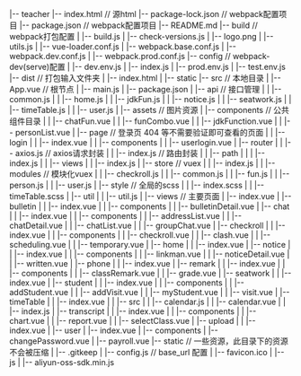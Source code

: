 |-- teacher
    |-- index.html // 源html
    |-- package-lock.json // webpack配置项目
    |-- package.json // webpack配置项目
    |-- README.md
    |-- build // webpack打包配置
    |   |-- build.js
    |   |-- check-versions.js
    |   |-- logo.png
    |   |-- utils.js
    |   |-- vue-loader.conf.js
    |   |-- webpack.base.conf.js
    |   |-- webpack.dev.conf.js
    |   |-- webpack.prod.conf.js
    |-- config // webpack-dev(serve)配置
    |   |-- dev.env.js
    |   |-- index.js
    |   |-- prod.env.js
    |   |-- test.env.js
    |-- dist // 打包输入文件夹
    |   |-- index.html
    |   |-- static
    |-- src // 本地目录
    |   |-- App.vue // 根节点
    |   |-- main.js
    |   |-- package.json
    |   |-- api // 接口管理
    |   |   |-- common.js
    |   |   |-- home.js
    |   |   |-- jdkFun.js
    |   |   |-- notice.js
    |   |   |-- seatwork.js
    |   |   |-- timeTable.js
    |   |   |-- user.js
    |   |-- assets // 图片资源
    |   |-- components // 公共组件目录
    |   |   |-- chatFun.vue
    |   |   |-- funCombo.vue
    |   |   |-- jdkFunction.vue
    |   |   |-- personList.vue
    |   |-- page // 登录页 404 等不需要验证即可查看的页面
    |   |   |-- login
    |   |       |-- index.vue
    |   |       |-- components
    |   |           |-- userlogin.vue
    |   |-- router
    |   |   |-- axios.js // axios请求封装
    |   |   |-- index.js // 路由封装
    |   |   |-- path
    |   |   |   |-- index.js
    |   |   |-- views
    |   |       |-- index.js
    |   |-- store // vuex
    |   |   |-- index.js
    |   |   |-- modules // 模块化vuex
    |   |       |-- checkroll.js
    |   |       |-- common.js
    |   |       |-- fun.js
    |   |       |-- person.js
    |   |       |-- user.js
    |   |-- style // 全局的scss
    |   |   |-- index.scss
    |   |   |-- timeTable.scss
    |   |-- util
    |   |   |-- util.js
    |   |-- views // 主要页面
    |       |-- index.vue
    |       |-- bulletin
    |       |   |-- index.vue
    |       |   |-- components
    |       |       |-- bulletinDetail.vue
    |       |-- chat
    |       |   |-- index.vue
    |       |   |-- components
    |       |       |-- addressList.vue
    |       |       |-- chatDetail.vue
    |       |       |-- chatList.vue
    |       |       |-- groupChat.vue
    |       |-- checkroll
    |       |   |-- index.vue
    |       |   |-- components
    |       |       |-- checkroll.vue
    |       |       |-- clash.vue
    |       |       |-- scheduling.vue
    |       |       |-- temporary.vue
    |       |-- home
    |       |   |-- index.vue
    |       |-- notice
    |       |   |-- index.vue
    |       |   |-- components
    |       |       |-- linkman.vue
    |       |       |-- noticeDetail.vue
    |       |       |-- written.vue
    |       |-- phone
    |       |   |-- index.vue
    |       |-- remark
    |       |   |-- index.vue
    |       |   |-- components
    |       |       |-- classRemark.vue
    |       |       |-- grade.vue
    |       |-- seatwork
    |       |   |-- index.vue
    |       |-- student
    |       |   |-- index.vue
    |       |   |-- components
    |       |       |-- addStudent.vue
    |       |       |-- addVisit.vue
    |       |       |-- myStudent.vue
    |       |       |-- visit.vue
    |       |-- timeTable
    |       |   |-- index.vue
    |       |   |-- src
    |       |       |-- calendar.js
    |       |       |-- calendar.vue
    |       |       |-- index.js
    |       |-- transcript
    |       |   |-- index.vue
    |       |   |-- components
    |       |       |-- chart.vue
    |       |       |-- report.vue
    |       |       |-- selectClass.vue
    |       |-- upload
    |       |   |-- index.vue
    |       |-- user
    |           |-- index.vue
    |           |-- components
    |               |-- changePassword.vue
    |               |-- payroll.vue
    |-- static // 一些资源，此目录下的资源不会被压缩
    |   |-- .gitkeep
    |   |-- config.js // base_url 配置
    |   |-- favicon.ico
    |   |-- js
    |       |-- aliyun-oss-sdk.min.js
